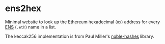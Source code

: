 # ens2hex

Minimal website to look up the Ethereum hexadecimal (`0x`) address for every [ENS](https://ens.domains/) (`.eth`) name in a list.

The keccak256 implementation is from Paul Miller's [noble-hashes](https://github.com/paulmillr/noble-hashes) library.
